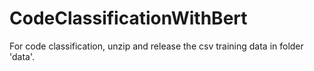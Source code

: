 # CodeClassificationWithBert
For code classification, unzip and release the csv training data in folder 'data'. 

